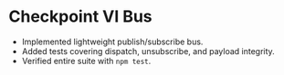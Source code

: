 # Checkpoint VI Bus

- Implemented lightweight publish/subscribe bus.
- Added tests covering dispatch, unsubscribe, and payload integrity.
- Verified entire suite with `npm test`.
